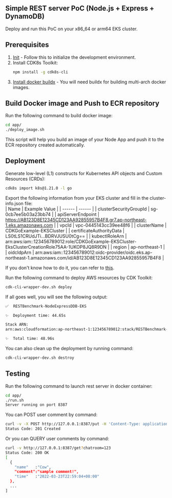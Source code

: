 ## Simple REST server PoC (Node.js + Express + DynamoDB)
Deploy and run this PoC on your x86_64 or arm64 EKS cluster.<br />

## Prerequisites
1. [Init](https://github.com/cowcoa/aws-restserver-benchmarking) - Follow this to initialize the development environment.
2. Install CDK8s Toolkit:
    ```sh
    npm install -g cdk8s-cli
    ```
3. [Install docker buildx](https://docs.docker.com/buildx/working-with-buildx/) - You will need buildx for building multi-arch docker images.

## Build Docker image and Push to ECR repository
Run the following command to build docker image:<br />
  ```sh
  cd app/
  ./deploy_image.sh
  ```
This script will help you build an image of your Node App and push it to the ECR repository created automatically.

## Deployment
Generate low-level (L1) constructs for Kubernetes API objects and Custom Resources (CRDs):<br />
  ```sh
  cdk8s import k8s@1.21.0 -l go
  ```
Export the following information from your EKS cluster and fill in the cluster-info.json file:<br />
| Name | Example Value |
| ------ | ------ |
| clusterSecurityGroupId | sg-0cb7ee5b03a23bb74 |
| apiServerEndpoint | https://AB123D8E12345CD123AA92855957B4F8.gr7.ap-northeast-1.eks.amazonaws.com |
| vpcId | vpc-0445143cc39ee48f6 |
| clusterName | CDKGoExample-EKSCluster |
| certificateAuthorityData | LS0tLS1CRUdJTi...BDRVJUSU0tCg== |
| kubectlRoleArn | arn:aws:iam::123456789012:role/CDKGoExample-EKSCluster-EksClusterCreationRole75AA-1UKOP8JQ8R9DN |
| region | ap-northeast-1 |
| oidcIdpArn | arn:aws:iam::123456789012:oidc-provider/oidc.eks.ap-northeast-1.amazonaws.com/id/AB123D8E12345CD123AA92855957B4F8 |

If you don't know how to do it, you can refer to [this].

Run the following command to deploy AWS resources by CDK Toolkit:<br />
  ```sh
  cdk-cli-wrapper-dev.sh deploy
  ```
If all goes well, you will see the following output:<br />
  ```sh
  ✅  RESTBenchmark-NodeExpressDDB-EKS
  
  ✨  Deployment time: 44.65s
  
  Stack ARN:
  arn:aws:cloudformation:ap-northeast-1:123456789012:stack/RESTBenchmark-NodeExpressDDB-EKS/7794aa30-bb42-11ec-ac27-06e90b0496e1
  
  ✨  Total time: 48.96s
  ```
You can also clean up the deployment by running command:<br />
  ```sh
  cdk-cli-wrapper-dev.sh destroy
  ```

## Testing
Run the following command to launch rest server in docker container:<br />
  ```sh
  cd app/
  ./run.sh
  Server running on port 8387
  ```
You can POST user comment by command:
  ```sh
  curl -v -X POST http://127.0.0.1:8387/put -H 'Content-Type: application/json' -d '{"name": "Cow","comment": "sample comment!","chatRoom": "123"}'
  Status Code: 201 Created
  ```
Or you can QUERY user comments by command:
  ```sh
  curl -v http://127.0.0.1:8387/get?chatroom=123
  Status Code: 200 OK
  [
    {
      "name"   :"Cow",
      "comment":"sample comment!",
      "time"   :"2022-03-23T22:59:04+08:00"
    },
    ...
  ]
  ```

[this]: <https://github.com/cowcoa/aws-cdk-go-examples/tree/master/eks/simple-cluster/>
  
